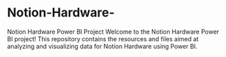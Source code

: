 # Notion-Hardware-
Notion Hardware Power BI Project Welcome to the Notion Hardware Power BI project! This repository contains the resources and files aimed at analyzing and visualizing data for Notion Hardware using Power BI.

